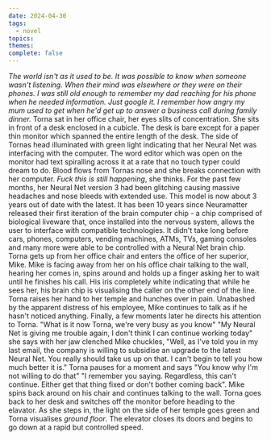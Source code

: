 ```yaml
---
date: 2024-04-30
tags:
  - novel
topics: 
themes: 
complete: false
---
```

*The world isn't as it used to be. It was possible to know when someone wasn't listening. When their mind was elsewhere or they were on their phones. I was still old enough to remember my dad reaching for his phone when he needed information. Just google it. I remember how angry my mum used to get when he'd get up to answer a business call during family dinner.*
Torna sat in her office chair, her eyes slits of concentration. She sits in front of a desk enclosed in a cubicle. The desk is bare except for a paper thin monitor which spanned the entire length of the desk. The side of Tornas head illuminated with green light indicating that her Neural Net was interfacing with the computer. The word editor which was open on the monitor had text spiralling across it at a rate that no touch typer could dream to do. Blood flows from Tornas nose and she breaks connection with her computer. 
*Fuck this is still happening*, she thinks. 
For the past few months, her Neural Net version 3 had been glitching causing massive headaches and nose bleeds with extended use. This model is now about 3 years out of date with the latest. It has been 10 years since Neuramatter released their first iteration of the brain computer chip - a chip comprised of biological liveware that, once installed into the nervous system, allows the user to interface with compatible technologies. It didn't take long before cars, phones, computers, vending machines, ATMs, TVs, gaming consoles and many more were able to be controlled with a Neural Net brain chip. 
Torna gets up from her office chair and enters the office of her superior, Mike. Mike is facing away from her on his office chair talking to the wall, hearing her comes in, spins around and holds up a finger asking her to wait until he finishes his call. His iris completely white indicating that while he sees her, his brain chip is visualising the caller on the other end of the line. Torna raises her hand to her temple and hunches over in pain. Unabashed by the apparent distress of his employee, Mike continues to talk as if he hasn't noticed anything. Finally, a few moments later he directs his attention to Torna.
"What is it now Torna, we're very busy as you know" 
"My Neural Net is giving me trouble again, I don't think I can continue working today" she says with her jaw clenched 
Mike chuckles, "Well, as I've told you in my last email, the company is willing to subsidise an upgrade to the latest Neural Net. You really should take us up on that. I can't begin to tell you how much better it is."
Torna pauses for a moment and says "You know why I'm not willing to do that"
"I remember you saying. Regardless, this can't continue. Either get that thing fixed or don't bother coming back". Mike spins back around on his chair and continues talking to the wall. Torna goes back to her desk and switches off the monitor before heading to the elavator. As she steps in, the light on the side of her temple goes green and Torna visualises *ground floor*. The elevator closes its doors and begins to go down at a rapid but controlled speed. 